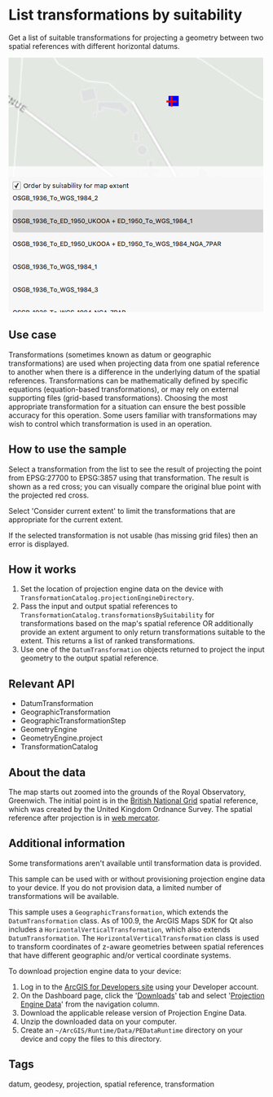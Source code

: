 # List transformations by suitability

Get a list of suitable transformations for projecting a geometry between two spatial references with different horizontal datums.

![](screenshot.png)

## Use case

Transformations (sometimes known as datum or geographic transformations) are used when projecting data from one spatial reference to another when there is a difference in the underlying datum of the spatial references. Transformations can be mathematically defined by specific equations (equation-based transformations), or may rely on external supporting files (grid-based transformations). Choosing the most appropriate transformation for a situation can ensure the best possible accuracy for this operation. Some users familiar with transformations may wish to control which transformation is used in an operation.

## How to use the sample

Select a transformation from the list to see the result of projecting the point from EPSG:27700 to EPSG:3857 using that transformation. The result is shown as a red cross; you can visually compare the original blue point with the projected red cross.

Select 'Consider current extent' to limit the transformations that are appropriate for the current extent.

If the selected transformation is not usable (has missing grid files) then an error is displayed.

## How it works

1. Set the location of projection engine data on the device with `TransformationCatalog.projectionEngineDirectory`.
2. Pass the input and output spatial references to `TransformationCatalog.transformationsBySuitability` for transformations based on the map's spatial reference OR additionally provide an extent argument to only return transformations suitable to the extent. This returns a list of ranked transformations.
3. Use one of the `DatumTransformation` objects returned to project the input geometry to the output spatial reference.

## Relevant API

* DatumTransformation
* GeographicTransformation
* GeographicTransformationStep
* GeometryEngine
* GeometryEngine.project
* TransformationCatalog

## About the data

The map starts out zoomed into the grounds of the Royal Observatory, Greenwich. The initial point is in the [British National Grid](https://epsg.io/27700) spatial reference, which was created by the United Kingdom Ordnance Survey. The spatial reference after projection is in [web mercator](https://epsg.io/3857).

## Additional information

Some transformations aren't available until transformation data is provided.

This sample can be used with or without provisioning projection engine data to your device. If you do not provision data, a limited number of transformations will be available.

This sample uses a `GeographicTransformation`, which extends the `DatumTransformation` class. As of 100.9, the ArcGIS Maps SDK for Qt also includes a `HorizontalVerticalTransformation`, which also extends `DatumTransformation`. The `HorizontalVerticalTransformation` class is used to transform coordinates of z-aware geometries between spatial references that have different geographic and/or vertical coordinate systems.

To download projection engine data to your device:

1. Log in to the [ArcGIS for Developers site](https://developers.arcgis.com/sign-in/) using your Developer account.
2. On the Dashboard page, click the '[Downloads](https://developers.arcgis.com/downloads/)' tab and select '[Projection Engine Data](https://developers.arcgis.com/downloads/#pedata)' from the navigation column.
3. Download the applicable release version of Projection Engine Data.
4. Unzip the downloaded data on your computer.
5. Create an `~/ArcGIS/Runtime/Data/PEDataRuntime` directory on your device and copy the files to this directory.

## Tags

datum, geodesy, projection, spatial reference, transformation
